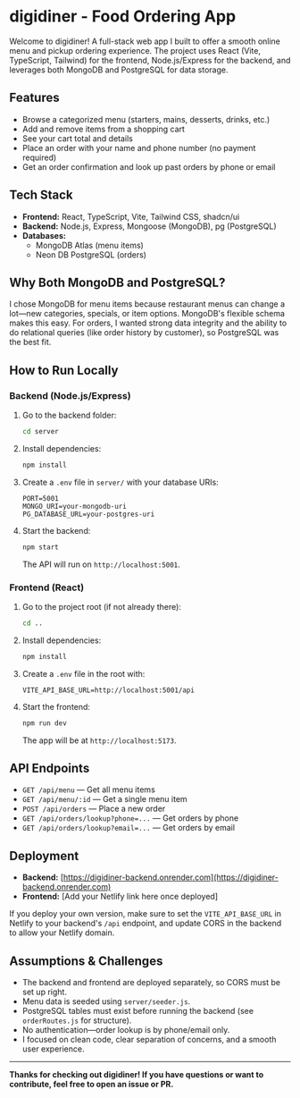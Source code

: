 # digidiner - Food Ordering App

Welcome to digidiner! A full-stack web app I built to offer a smooth online menu and pickup ordering experience. The project uses React (Vite, TypeScript, Tailwind) for the frontend, Node.js/Express for the backend, and leverages both MongoDB and PostgreSQL for data storage.

## Features

- Browse a categorized menu (starters, mains, desserts, drinks, etc.)
- Add and remove items from a shopping cart
- See your cart total and details
- Place an order with your name and phone number (no payment required)
- Get an order confirmation and look up past orders by phone or email

## Tech Stack

- **Frontend:** React, TypeScript, Vite, Tailwind CSS, shadcn/ui
- **Backend:** Node.js, Express, Mongoose (MongoDB), pg (PostgreSQL)
- **Databases:**
  - MongoDB Atlas (menu items)
  - Neon DB PostgreSQL (orders)

## Why Both MongoDB and PostgreSQL?

I chose MongoDB for menu items because restaurant menus can change a lot—new categories, specials, or item options. MongoDB's flexible schema makes this easy. For orders, I wanted strong data integrity and the ability to do relational queries (like order history by customer), so PostgreSQL was the best fit.

## How to Run Locally

### Backend (Node.js/Express)
1. Go to the backend folder:
   ```bash
   cd server
   ```
2. Install dependencies:
   ```bash
   npm install
   ```
3. Create a `.env` file in `server/` with your database URIs:
   ```dotenv
   PORT=5001
   MONGO_URI=your-mongodb-uri
   PG_DATABASE_URL=your-postgres-uri
   ```
4. Start the backend:
   ```bash
   npm start
   ```
   The API will run on `http://localhost:5001`.

### Frontend (React)
1. Go to the project root (if not already there):
   ```bash
   cd ..
   ```
2. Install dependencies:
   ```bash
   npm install
   ```
3. Create a `.env` file in the root with:
   ```dotenv
   VITE_API_BASE_URL=http://localhost:5001/api
   ```
4. Start the frontend:
   ```bash
   npm run dev
   ```
   The app will be at `http://localhost:5173`.

## API Endpoints

- `GET /api/menu` — Get all menu items
- `GET /api/menu/:id` — Get a single menu item
- `POST /api/orders` — Place a new order
- `GET /api/orders/lookup?phone=...` — Get orders by phone
- `GET /api/orders/lookup?email=...` — Get orders by email

## Deployment

- **Backend:** [https://digidiner-backend.onrender.com](https://digidiner-backend.onrender.com)
- **Frontend:** [Add your Netlify link here once deployed]

If you deploy your own version, make sure to set the `VITE_API_BASE_URL` in Netlify to your backend's `/api` endpoint, and update CORS in the backend to allow your Netlify domain.

## Assumptions & Challenges

- The backend and frontend are deployed separately, so CORS must be set up right.
- Menu data is seeded using `server/seeder.js`.
- PostgreSQL tables must exist before running the backend (see `orderRoutes.js` for structure).
- No authentication—order lookup is by phone/email only.
- I focused on clean code, clear separation of concerns, and a smooth user experience.

---

**Thanks for checking out digidiner! If you have questions or want to contribute, feel free to open an issue or PR.**

